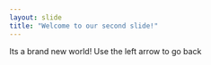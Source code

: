 ```yaml
---
layout: slide
title: "Welcome to our second slide!"
---
```

Its a brand new world!
Use the left arrow to go back
